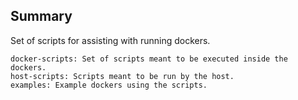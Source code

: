 ## Summary

Set of scripts for assisting with running dockers.

    docker-scripts: Set of scripts meant to be executed inside the dockers.
    host-scripts: Scripts meant to be run by the host.
    examples: Example dockers using the scripts.
